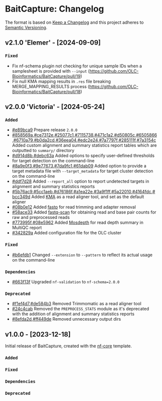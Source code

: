 # BaitCapture: Changelog

The format is based on [Keep a Changelog](https://keepachangelog.com/en/1.0.0/)
and this project adheres to [Semantic Versioning](https://semver.org/spec/v2.0.0.html).

## v2.1.0 'Elemer' - [2024-09-09]

### `Fixed`

- Fix nf-schema plugin not checking for unique sample IDs when a samplesheet is provided with `--input` (https://github.com/OLC-Bioinformatics/BaitCapture/pull/19)
- Fix null KMA mapping results in `.res` file breaking MERGE_MAPPING_RESULTS process (https://github.com/OLC-Bioinformatics/BaitCapture/pull/18)

## v2.0.0 'Victoria' - [2024-05-24]

### `Added`

- [#e89bca9](https://github.com/OLC-Bioinformatics/BaitCapture/commit/e89bca9) Prepare release `2.0.0`
- [#858569a](https://github.com/OLC-Bioinformatics/BaitCapture/commit/858569a),[#ce7312e](https://github.com/OLC-Bioinformatics/BaitCapture/commit/ce7312e),[#25077c1](https://github.com/OLC-Bioinformatics/BaitCapture/commit/25077c1),[#7115738](https://github.com/OLC-Bioinformatics/BaitCapture/commit/7115738),[#471c1a2](https://github.com/OLC-Bioinformatics/BaitCapture/commit/471c1a2),[#d50805c](https://github.com/OLC-Bioinformatics/BaitCapture/commit/d50805c),[#6505866](https://github.com/OLC-Bioinformatics/BaitCapture/commit/6505866),[#6710a79](https://github.com/OLC-Bioinformatics/BaitCapture/commit/6710a79),[#b0da2cd](https://github.com/OLC-Bioinformatics/BaitCapture/commit/b0da2cd),[#36eea04](https://github.com/OLC-Bioinformatics/BaitCapture/commit/36eea04),[#edc2e24](https://github.com/OLC-Bioinformatics/BaitCapture/commit/edc2e24),[#7a7797f](https://github.com/OLC-Bioinformatics/BaitCapture/commit/7a7797f),[#285111f](https://github.com/OLC-Bioinformatics/BaitCapture/commit/285111f),[#7a3154c](https://github.com/OLC-Bioinformatics/BaitCapture/commit/7a3154c) Added custom alignment and summary statistics report tables which are outputted to `summary/` directory
- [#d914d8b](https://github.com/OLC-Bioinformatics/BaitCapture/commit/d914d8b),[#debc63a](https://github.com/OLC-Bioinformatics/BaitCapture/commit/debc63a) Added options to specify user-defined thresholds for target detection on the command-line
- [#8a9e0f3](https://github.com/OLC-Bioinformatics/BaitCapture/commit/8a9e0f3),[#9e77673](https://github.com/OLC-Bioinformatics/BaitCapture/commit/9e77673),[#7da9fc1](https://github.com/OLC-Bioinformatics/BaitCapture/commit/7da9fc1),[#61dab09](https://github.com/OLC-Bioinformatics/BaitCapture/commit/61dab09) Added option to provide a target metadata file with `--target_metadata` for target cluster detection on the command-line
- [#ddf7d28](https://github.com/OLC-Bioinformatics/BaitCapture/commit/ddf7d28) Added `--report_all` option to report undetected targets in alignment and summary statistics reports
- [#5b76ac9](https://github.com/OLC-Bioinformatics/BaitCapture/commit/5b76ac9),[#5cc1aeb](https://github.com/OLC-Bioinformatics/BaitCapture/commit/5cc1aeb),[#d76186f](https://github.com/OLC-Bioinformatics/BaitCapture/commit/d76186f),[#a1ea22e](https://github.com/OLC-Bioinformatics/BaitCapture/commit/a1ea22e),[#3a9f1ff](https://github.com/OLC-Bioinformatics/BaitCapture/commit/3a9f1ff),[#5a22010](https://github.com/OLC-Bioinformatics/BaitCapture/commit/5a22010),[#4164fdc](https://github.com/OLC-Bioinformatics/BaitCapture/commit/4164fdc),[#bcc349d](https://github.com/OLC-Bioinformatics/BaitCapture/commit/bcc349d) Added [KMA](https://bitbucket.org/genomicepidemiology/kma/) as a read aligner tool, and set as the default aligner
- [#08b0e12](https://github.com/OLC-Bioinformatics/BaitCapture/commit/08b0e12) Added [fastp](https://github.com/OpenGene/fastp) for read trimming and adapter removal
- [#58ace33](https://github.com/OLC-Bioinformatics/BaitCapture/commit/58ace33) Added [fastq-scan](https://github.com/rpetit3/fastq-scan) for obtaining read and base pair counts for raw and preprocessed reads
- [#773995f](https://github.com/OLC-Bioinformatics/BaitCapture/commit/773995f),[#08e5962](https://github.com/OLC-Bioinformatics/BaitCapture/commit/08e5962) Added [Mosdepth](https://github.com/brentp/mosdepth) for read depth summary in MultiQC report
- [#342829a](https://github.com/OLC-Bioinformatics/BaitCapture/commit/342829a) Added configuration file for the OLC cluster

### `Fixed`

- [#b6efdb1](https://github.com/OLC-Bioinformatics/BaitCapture/commit/b6efdb1) Changed `--extension` to `--pattern` to reflect its actual usage on the command-line

### `Dependencies`

- [#663f13f](https://github.com/OLC-Bioinformatics/BaitCapture/commit/663f13f) Upgraded `nf-validation` to `nf-schema=2.0.0`

### `Deprecated`

- [#f1ef4d7](https://github.com/OLC-Bioinformatics/BaitCapture/commit/f1ef4d7),[#de584b3](https://github.com/OLC-Bioinformatics/BaitCapture/commit/de584b3) Removed Trimmomatic as a read aligner tool
- [#24c4cab](https://github.com/OLC-Bioinformatics/BaitCapture/commit/24c4cab) Removed the `PREPROCESS_STATS` module as it's deprecated with the addition of alignment and summary statistics reports
- [#8efda2d](https://github.com/OLC-Bioinformatics/BaitCapture/commit/8efda2d),[#ff449de](https://github.com/OLC-Bioinformatics/BaitCapture/commit/ff449de) Removed unnecessary output dirs

## v1.0.0 - [2023-12-18]

Initial release of BaitCapture, created with the [nf-core](https://nf-co.re/) template.

### `Added`

### `Fixed`

### `Dependencies`

### `Deprecated`
